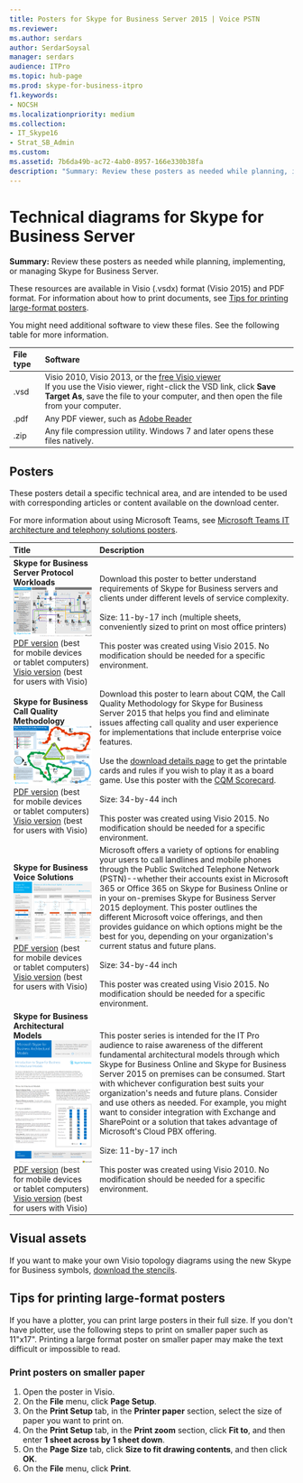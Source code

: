 ```yaml
---
title: Posters for Skype for Business Server 2015 | Voice PSTN
ms.reviewer: 
ms.author: serdars
author: SerdarSoysal
manager: serdars
audience: ITPro
ms.topic: hub-page
ms.prod: skype-for-business-itpro
f1.keywords:
- NOCSH
ms.localizationpriority: medium
ms.collection: 
- IT_Skype16
- Strat_SB_Admin
ms.custom:
ms.assetid: 7b6da49b-ac72-4ab0-8957-166e330b38fa
description: "Summary: Review these posters as needed while planning, implementing, or managing Skype for Business Server."
---
```


# Technical diagrams for Skype for Business Server

**Summary:** Review these posters as needed while planning, implementing, or managing Skype for Business Server.

These resources are available in Visio (.vsdx) format (Visio 2015) and PDF format. For information about how to print documents, see [Tips for printing large-format posters](technical-diagrams.md#tips).

You might need additional software to view these files. See the following table for more information.

|File type|Software|
|:--- |:--- |
|.vsd |Visio 2010, Visio 2013, or the [free Visio viewer](https://go.microsoft.com/fwlink/p/?LinkId=393676) <br/> If you use the Visio viewer, right-click the VSD link, click **Save Target As**, save the file to your computer, and then open the file from your computer. |
|.pdf |Any PDF viewer, such as [Adobe Reader](https://go.microsoft.com/fwlink/p/?LinkId=393675) |
|.zip |Any file compression utility. Windows 7 and later opens these files natively. |

## Posters

These posters detail a specific technical area, and are intended to be used with corresponding articles or content available on the download center.

For more information about using Microsoft Teams, see [Microsoft Teams IT architecture and telephony solutions posters](/MicrosoftTeams/teams-architecture-solutions-posters).

|Title|Description|
|:---|:---|
|**Skype for Business Server Protocol Workloads** <br/>![SfB Protocol Workloads poster.](media/0dccf933-eab3-4793-a8a4-4f6b9b0b4fa0.png)<br/>[PDF version](https://go.microsoft.com/fwlink/p/?LinkId=550989) (best for mobile devices or tablet computers) <br/> [Visio version](https://go.microsoft.com/fwlink/p/?LinkId=550991) (best for users with Visio) |Download this poster to better understand requirements of Skype for Business servers and clients under different levels of service complexity.<br/> <br/> Size: 11-by-17 inch (multiple sheets, conveniently sized to print on most office printers) <br/> <br/> This poster was created using Visio 2015. No modification should be needed for a specific environment. |
|**Skype for Business Call Quality Methodology** <br/> ![Call Quality Methodology poster.](media/69d33707-8dc4-446a-8d72-0a77be59a64a.png)[PDF version](https://go.microsoft.com/fwlink/p/?LinkId=617899) (best for mobile devices or tablet computers) <br/> [Visio version](https://go.microsoft.com/fwlink/p/?LinkId=617900) (best for users with Visio) |Download this poster to learn about CQM, the Call Quality Methodology for Skype for Business Server 2015 that helps you find and eliminate issues affecting call quality and user experience for implementations that include enterprise voice features. <br/> <br/> Use the [download details page](https://go.microsoft.com/fwlink/p/?LinkId=617898) to get the printable cards and rules if you wish to play it as a board game. Use this poster with the [CQM Scorecard](https://go.microsoft.com/fwlink/p/?LinkId=617904). <br/><br/> Size: 34-by-44 inch <br/> <br/> This poster was created using Visio 2015. No modification should be needed for a specific environment. |
|**Skype for Business Voice Solutions** <br/> ![Plan Voice Solutions poster.](media/1d3371f3-d554-4d6b-ac4f-a927bbe50b26.png) <br/> [PDF version](https://go.microsoft.com/fwlink/?linkid=869123) (best for mobile devices or tablet computers) <br/> [Visio version](https://go.microsoft.com/fwlink/?linkid=869124) (best for users with Visio) |Microsoft offers a variety of options for enabling your users to call landlines and mobile phones through the Public Switched Telephone Network (PSTN)--whether their accounts exist in Microsoft 365 or Office 365 on Skype for Business Online or in your on-premises Skype for Business Server 2015 deployment. This poster outlines the different Microsoft voice offerings, and then provides guidance on which options might be the best for you, depending on your organization's current status and future plans. <br/> <br/> Size: 34-by-44 inch <br/><br/> This poster was created using Visio 2015. No modification should be needed for a specific environment. |
|**Skype for Business Architectural Models** <br/> ![Skype for Business Architectural Models.](media/0734153f-af7b-4cf3-b095-96bdd1de3fb0.png) <br/> [PDF version](https://go.microsoft.com/fwlink/?linkid=869125) (best for mobile devices or tablet computers) <br/> [Visio version](https://go.microsoft.com/fwlink/?linkid=869126) (best for users with Visio) |This poster series is intended for the IT Pro audience to raise awareness of the different fundamental architectural models through which Skype for Business Online and Skype for Business Server 2015 on premises can be consumed. Start with whichever configuration best suits your organization's needs and future plans. Consider and use others as needed. For example, you might want to consider integration with Exchange and SharePoint or a solution that takes advantage of Microsoft's Cloud PBX offering. <br/><br/> Size: 11-by-17 inch <br/><br/> This poster was created using Visio 2010. No modification should be needed for a specific environment. |

## Visual assets

If you want to make your own Visio topology diagrams using the new Skype for Business symbols, [download the stencils](https://go.microsoft.com/fwlink/p/?LinkId=550985).

## Tips for printing large-format posters

<a name="tips"> </a>

If you have a plotter, you can print large posters in their full size. If you don't have plotter, use the following steps to print on smaller paper such as 11"x17". Printing a large format poster on smaller paper may make the text difficult or impossible to read.

### Print posters on smaller paper

1. Open the poster in Visio.
2. On the **File** menu, click **Page Setup**.
3. On the **Print Setup** tab, in the **Printer paper** section, select the size of paper you want to print on.
4. On the **Print Setup** tab, in the **Print zoom** section, click **Fit to**, and then enter **1 sheet across by 1 sheet down**.
5. On the **Page Size** tab, click **Size to fit drawing contents**, and then click **OK**.
6. On the **File** menu, click **Print**.